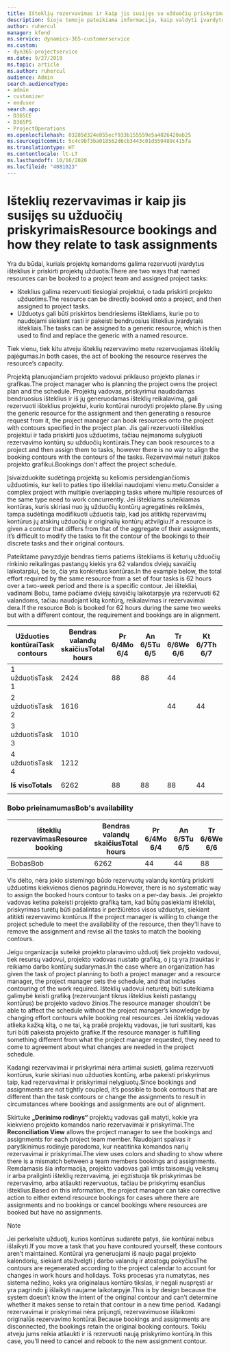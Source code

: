 ```yaml
---
title: Išteklių rezervavimas ir kaip jis susijęs su užduočių priskyrimais
description: Šioje temoje pateikiama informacija, kaip valdyti įvardytus išteklius, išteklių rezervavimus ir užduočių priskyrimus bei paaiškinama, kaip jie susieti.
author: ruhercul
manager: kfend
ms.service: dynamics-365-customerservice
ms.custom:
- dyn365-projectservice
ms.date: 9/27/2019
ms.topic: article
ms.author: ruhercul
audience: Admin
search.audienceType:
- admin
- customizer
- enduser
search.app:
- D365CE
- D365PS
- ProjectOperations
ms.openlocfilehash: 03285d324e855ecf933b155559e5a4826420ab25
ms.sourcegitcommit: 5c4c9bf3ba018562d6cb3443c01d550489c415fa
ms.translationtype: HT
ms.contentlocale: lt-LT
ms.lasthandoff: 10/16/2020
ms.locfileid: "4081023"
---
```

# <a name="resource-bookings-and-how-they-relate-to-task-assignments"></a><span data-ttu-id="991ee-103">Išteklių rezervavimas ir kaip jis susijęs su užduočių priskyrimais</span><span class="sxs-lookup"><span data-stu-id="991ee-103">Resource bookings and how they relate to task assignments</span></span>


<span data-ttu-id="991ee-104">Yra du būdai, kuriais projektų komandoms galima rezervuoti įvardytus išteklius ir priskirti projektų užduotis:</span><span class="sxs-lookup"><span data-stu-id="991ee-104">There are two ways that named resources can be booked to a project team and assigned project tasks:</span></span>

- <span data-ttu-id="991ee-105">Išteklius galima rezervuoti tiesiogiai projektui, o tada priskirti projekto užduotims.</span><span class="sxs-lookup"><span data-stu-id="991ee-105">The resource can be directly booked onto a project, and then assigned to project tasks.</span></span>
- <span data-ttu-id="991ee-106">Užduotys gali būti priskirtos bendriesiems ištekliams, kurie po to naudojami siekiant rasti ir pakeisti bendruosius išteklius įvardytais ištekliais.</span><span class="sxs-lookup"><span data-stu-id="991ee-106">The tasks can be assigned to a generic resource, which is then used to find and replace the generic with a named resource.</span></span> 

<span data-ttu-id="991ee-107">Tiek vienu, tiek kitu atveju išteklių rezervavimo metu rezervuojamas išteklių pajėgumas.</span><span class="sxs-lookup"><span data-stu-id="991ee-107">In both cases, the act of booking the resource reserves the resource’s capacity.</span></span>

<span data-ttu-id="991ee-108">Projektą planuojančiam projekto vadovui priklauso projekto planas ir grafikas.</span><span class="sxs-lookup"><span data-stu-id="991ee-108">The project manager who is planning the project owns the project plan and the schedule.</span></span> <span data-ttu-id="991ee-109">Projektų vadovas, priskyrimui naudodamas bendruosius išteklius ir iš jų generuodamas išteklių reikalavimą, gali rezervuoti išteklius projektui, kurio kontūrai nurodyti projekto plane.</span><span class="sxs-lookup"><span data-stu-id="991ee-109">By using the generic resource for the assignment and then generating a resource request from it, the project manager can book resources onto the project with contours specified in the project plan.</span></span> <span data-ttu-id="991ee-110">Jis gali rezervuoti išteklius projektui ir tada priskirti juos užduotims, tačiau neįmanoma sulygiuoti rezervavimo kontūrų su užduočių kontūrais.</span><span class="sxs-lookup"><span data-stu-id="991ee-110">They can book resources to a project and then assign them to tasks, however there is no way to align the booking contours with the contours of the tasks.</span></span> <span data-ttu-id="991ee-111">Rezervavimai neturi įtakos projekto grafikui.</span><span class="sxs-lookup"><span data-stu-id="991ee-111">Bookings don't affect the project schedule.</span></span>

<span data-ttu-id="991ee-112">Įsivaizduokite sudėtingą projektą su keliomis persidengiančiomis užduotimis, kur keli to paties tipo ištekliai naudojami vienu metu.</span><span class="sxs-lookup"><span data-stu-id="991ee-112">Consider a complex project with multiple overlapping tasks where multiple resources of the same type need to work concurrently.</span></span> <span data-ttu-id="991ee-113">Jei ištekliams suteikiamas kontūras, kuris skiriasi nuo jų užduočių kontūrų agregatinės reikšmės, tampa sudėtinga modifikuoti užduotis taip, kad jos atitiktų rezervavimų kontūrus jų atskirų užduočių ir originalių kontūrų atžvilgiu.</span><span class="sxs-lookup"><span data-stu-id="991ee-113">If a resource is given a contour that differs from that of the aggregate of their assignments, it’s difficult to modify the tasks to fit the contour of the bookings to their discrete tasks and their original contours.</span></span>

<span data-ttu-id="991ee-114">Pateiktame pavyzdyje bendras tiems patiems ištekliams iš keturių užduočių rinkinio reikalingas pastangų kiekis yra 62 valandos dviejų savaičių laikotarpiui, be to, čia yra konkretus kontūras.</span><span class="sxs-lookup"><span data-stu-id="991ee-114">In the example below, the total effort required by the same resource from a set of four tasks is 62 hours over a two-week period and there is a specific contour.</span></span> <span data-ttu-id="991ee-115">Jei ištekliai, vadinami Bobu, tame pačiame dviejų savaičių laikotarpyje yra rezervuoti 62 valandoms, tačiau naudojant kitą kontūrą, reikalavimas ir rezervavimai dera.</span><span class="sxs-lookup"><span data-stu-id="991ee-115">If the resource Bob is booked for 62 hours during the same two weeks but with a different contour, the requirement and bookings are in alignment.</span></span>

| <span data-ttu-id="991ee-116">**Užduoties kontūrai**</span><span class="sxs-lookup"><span data-stu-id="991ee-116">**Task contours**</span></span>    | <span data-ttu-id="991ee-117">**Bendras valandų skaičius**</span><span class="sxs-lookup"><span data-stu-id="991ee-117">**Total hours**</span></span> | <span data-ttu-id="991ee-118">Pr 6/4</span><span class="sxs-lookup"><span data-stu-id="991ee-118">Mo 6/4</span></span> | <span data-ttu-id="991ee-119">An 6/5</span><span class="sxs-lookup"><span data-stu-id="991ee-119">Tu 6/5</span></span> | <span data-ttu-id="991ee-120">Tr 6/6</span><span class="sxs-lookup"><span data-stu-id="991ee-120">We 6/6</span></span> | <span data-ttu-id="991ee-121">Kt 6/7</span><span class="sxs-lookup"><span data-stu-id="991ee-121">Th 6/7</span></span> | <span data-ttu-id="991ee-122">Pn 6/8</span><span class="sxs-lookup"><span data-stu-id="991ee-122">Fr 6/8</span></span> | <span data-ttu-id="991ee-123">Št 6/9</span><span class="sxs-lookup"><span data-stu-id="991ee-123">Sa 6/9</span></span> | <span data-ttu-id="991ee-124">Sk 6/10</span><span class="sxs-lookup"><span data-stu-id="991ee-124">Su 6/10</span></span> | <span data-ttu-id="991ee-125">Pr 6/11</span><span class="sxs-lookup"><span data-stu-id="991ee-125">Mo 6/11</span></span> | <span data-ttu-id="991ee-126">An 6/12</span><span class="sxs-lookup"><span data-stu-id="991ee-126">Tu 6/12</span></span> | <span data-ttu-id="991ee-127">Tr 6/13</span><span class="sxs-lookup"><span data-stu-id="991ee-127">We 6/13</span></span> | <span data-ttu-id="991ee-128">Kt 6/14</span><span class="sxs-lookup"><span data-stu-id="991ee-128">Th 6/14</span></span> | <span data-ttu-id="991ee-129">Pn 6/15</span><span class="sxs-lookup"><span data-stu-id="991ee-129">Fr 6/15</span></span> |
|----------------------|-----------------|--------|--------|--------|--------|--------|--------|---------|---------|---------|---------|---------|---------|
| <span data-ttu-id="991ee-130">1 užduotis</span><span class="sxs-lookup"><span data-stu-id="991ee-130">Task 1</span></span>               | <span data-ttu-id="991ee-131">24</span><span class="sxs-lookup"><span data-stu-id="991ee-131">24</span></span>              | <span data-ttu-id="991ee-132">8</span><span class="sxs-lookup"><span data-stu-id="991ee-132">8</span></span>      | <span data-ttu-id="991ee-133">8</span><span class="sxs-lookup"><span data-stu-id="991ee-133">8</span></span>      | <span data-ttu-id="991ee-134">4</span><span class="sxs-lookup"><span data-stu-id="991ee-134">4</span></span>      |        |        |        |         |         |         | <span data-ttu-id="991ee-135">4</span><span class="sxs-lookup"><span data-stu-id="991ee-135">4</span></span>       |         |         |
| <span data-ttu-id="991ee-136">2 užduotis</span><span class="sxs-lookup"><span data-stu-id="991ee-136">Task 2</span></span>               | <span data-ttu-id="991ee-137">16</span><span class="sxs-lookup"><span data-stu-id="991ee-137">16</span></span>              |        |        | <span data-ttu-id="991ee-138">4</span><span class="sxs-lookup"><span data-stu-id="991ee-138">4</span></span>      | <span data-ttu-id="991ee-139">4</span><span class="sxs-lookup"><span data-stu-id="991ee-139">4</span></span>      |        |        |         | <span data-ttu-id="991ee-140">8</span><span class="sxs-lookup"><span data-stu-id="991ee-140">8</span></span>       |         |         |         |         |
| <span data-ttu-id="991ee-141">3 užduotis</span><span class="sxs-lookup"><span data-stu-id="991ee-141">Task 3</span></span>               | <span data-ttu-id="991ee-142">10</span><span class="sxs-lookup"><span data-stu-id="991ee-142">10</span></span>              |        |        |        |        | <span data-ttu-id="991ee-143">4</span><span class="sxs-lookup"><span data-stu-id="991ee-143">4</span></span>      |        |         |         | <span data-ttu-id="991ee-144">4</span><span class="sxs-lookup"><span data-stu-id="991ee-144">4</span></span>       |         | <span data-ttu-id="991ee-145">2</span><span class="sxs-lookup"><span data-stu-id="991ee-145">2</span></span>       |         |
| <span data-ttu-id="991ee-146">4 užduotis</span><span class="sxs-lookup"><span data-stu-id="991ee-146">Task 4</span></span>               | <span data-ttu-id="991ee-147">12</span><span class="sxs-lookup"><span data-stu-id="991ee-147">12</span></span>              |        |        |        |        |        |        |         |         |         | <span data-ttu-id="991ee-148">4</span><span class="sxs-lookup"><span data-stu-id="991ee-148">4</span></span>       |         | <span data-ttu-id="991ee-149">8</span><span class="sxs-lookup"><span data-stu-id="991ee-149">8</span></span>       |
|                      |                 |        |        |        |        |        |        |         |         |         |         |         |         |
| <span data-ttu-id="991ee-150">**Iš viso**</span><span class="sxs-lookup"><span data-stu-id="991ee-150">**Totals**</span></span>           | <span data-ttu-id="991ee-151">62</span><span class="sxs-lookup"><span data-stu-id="991ee-151">62</span></span>              | <span data-ttu-id="991ee-152">8</span><span class="sxs-lookup"><span data-stu-id="991ee-152">8</span></span>      | <span data-ttu-id="991ee-153">8</span><span class="sxs-lookup"><span data-stu-id="991ee-153">8</span></span>      | <span data-ttu-id="991ee-154">8</span><span class="sxs-lookup"><span data-stu-id="991ee-154">8</span></span>      | <span data-ttu-id="991ee-155">4</span><span class="sxs-lookup"><span data-stu-id="991ee-155">4</span></span>      | <span data-ttu-id="991ee-156">4</span><span class="sxs-lookup"><span data-stu-id="991ee-156">4</span></span>      |        |         | <span data-ttu-id="991ee-157">8</span><span class="sxs-lookup"><span data-stu-id="991ee-157">8</span></span>       | <span data-ttu-id="991ee-158">4</span><span class="sxs-lookup"><span data-stu-id="991ee-158">4</span></span>       | <span data-ttu-id="991ee-159">8</span><span class="sxs-lookup"><span data-stu-id="991ee-159">8</span></span>       | <span data-ttu-id="991ee-160">2</span><span class="sxs-lookup"><span data-stu-id="991ee-160">2</span></span>       | <span data-ttu-id="991ee-161">8</span><span class="sxs-lookup"><span data-stu-id="991ee-161">8</span></span>       |
|                      |                 |        |        |        |        |        |        |         |         |         |         |

### <a name="bobs-availability"></a><span data-ttu-id="991ee-162">Bobo prieinamumas</span><span class="sxs-lookup"><span data-stu-id="991ee-162">Bob's availability</span></span>
| <span data-ttu-id="991ee-163">**Išteklių rezervavimas**</span><span class="sxs-lookup"><span data-stu-id="991ee-163">**Resource   booking**</span></span> | <span data-ttu-id="991ee-164">**Bendras valandų skaičius**</span><span class="sxs-lookup"><span data-stu-id="991ee-164">**Total hours**</span></span> | <span data-ttu-id="991ee-165">Pr 6/4</span><span class="sxs-lookup"><span data-stu-id="991ee-165">Mo 6/4</span></span> | <span data-ttu-id="991ee-166">An 6/5</span><span class="sxs-lookup"><span data-stu-id="991ee-166">Tu 6/5</span></span> | <span data-ttu-id="991ee-167">Tr 6/6</span><span class="sxs-lookup"><span data-stu-id="991ee-167">We 6/6</span></span> | <span data-ttu-id="991ee-168">Kt 6/7</span><span class="sxs-lookup"><span data-stu-id="991ee-168">Th 6/7</span></span> | <span data-ttu-id="991ee-169">Pn 6/8</span><span class="sxs-lookup"><span data-stu-id="991ee-169">Fr 6/8</span></span> | <span data-ttu-id="991ee-170">Št 6/9</span><span class="sxs-lookup"><span data-stu-id="991ee-170">Sa 6/9</span></span> | <span data-ttu-id="991ee-171">Sk 6/10</span><span class="sxs-lookup"><span data-stu-id="991ee-171">Su 6/10</span></span> | <span data-ttu-id="991ee-172">Pr 6/11</span><span class="sxs-lookup"><span data-stu-id="991ee-172">Mo 6/11</span></span> | <span data-ttu-id="991ee-173">An 6/12</span><span class="sxs-lookup"><span data-stu-id="991ee-173">Tu 6/12</span></span> | <span data-ttu-id="991ee-174">Tr 6/13</span><span class="sxs-lookup"><span data-stu-id="991ee-174">We 6/13</span></span> | <span data-ttu-id="991ee-175">Kt 6/14</span><span class="sxs-lookup"><span data-stu-id="991ee-175">Th 6/14</span></span> | <span data-ttu-id="991ee-176">Pn 6/15</span><span class="sxs-lookup"><span data-stu-id="991ee-176">Fr 6/15</span></span> |
|------------------------|-----------------|--------|--------|--------|--------|--------|--------|---------|---------|---------|---------|---------|---------|
| <span data-ttu-id="991ee-177">Bobas</span><span class="sxs-lookup"><span data-stu-id="991ee-177">Bob</span></span>                    | <span data-ttu-id="991ee-178">62</span><span class="sxs-lookup"><span data-stu-id="991ee-178">62</span></span>              | <span data-ttu-id="991ee-179">4</span><span class="sxs-lookup"><span data-stu-id="991ee-179">4</span></span>      | <span data-ttu-id="991ee-180">4</span><span class="sxs-lookup"><span data-stu-id="991ee-180">4</span></span>      | <span data-ttu-id="991ee-181">8</span><span class="sxs-lookup"><span data-stu-id="991ee-181">8</span></span>      | <span data-ttu-id="991ee-182">8</span><span class="sxs-lookup"><span data-stu-id="991ee-182">8</span></span>      | <span data-ttu-id="991ee-183">8</span><span class="sxs-lookup"><span data-stu-id="991ee-183">8</span></span>      |        |         | <span data-ttu-id="991ee-184">4</span><span class="sxs-lookup"><span data-stu-id="991ee-184">4</span></span>       | <span data-ttu-id="991ee-185">4</span><span class="sxs-lookup"><span data-stu-id="991ee-185">4</span></span>       | <span data-ttu-id="991ee-186">8</span><span class="sxs-lookup"><span data-stu-id="991ee-186">8</span></span>       | <span data-ttu-id="991ee-187">8</span><span class="sxs-lookup"><span data-stu-id="991ee-187">8</span></span>       | <span data-ttu-id="991ee-188">6</span><span class="sxs-lookup"><span data-stu-id="991ee-188">6</span></span>       |

<span data-ttu-id="991ee-189">Vis dėlto, nėra jokio sistemingo būdo rezervuotų valandų kontūrą priskirti užduotims kiekvienos dienos pagrindu.</span><span class="sxs-lookup"><span data-stu-id="991ee-189">However, there is no systematic way to assign the booked hours contour to tasks on a per-day basis.</span></span> <span data-ttu-id="991ee-190">Jei projekto vadovas ketina pakeisti projekto grafiką tam, kad būtų pasiekiami ištekliai, priskyrimas turėtų būti pašalintas ir peržiūrėtos visos užduotys, siekiant atitikti rezervavimo kontūrus.</span><span class="sxs-lookup"><span data-stu-id="991ee-190">If the project manager is willing to change the project schedule to meet the availability of the resource, then they’ll have to remove the assignment and revise all the tasks to match the booking contours.</span></span>

<span data-ttu-id="991ee-191">Jeigu organizacija suteikė projekto planavimo užduotį tiek projekto vadovui, tiek resursų vadovui, projekto vadovas nustato grafiką, o į tą yra įtrauktas ir reikiamo darbo kontūrų sudarymas.</span><span class="sxs-lookup"><span data-stu-id="991ee-191">In the case where an organization has given the task of project planning to both a project manager and a resource manager, the project manager sets the schedule, and that includes contouring of the work required.</span></span> <span data-ttu-id="991ee-192">Išteklių vadovui neturėtų būti suteikiama galimybė keisti grafiką (rezervuojant tikrus išteklius keisti pastangų kontūrus) be projekto vadovo žinios.</span><span class="sxs-lookup"><span data-stu-id="991ee-192">The resource manager shouldn’t be able to affect the schedule without the project manager’s knowledge by changing effort contours while booking real resources.</span></span> <span data-ttu-id="991ee-193">Jei išteklių vadovas atlieka kažką kitą, o ne tai, ką prašė projektų vadovas, jie turi susitarti, kas turi būti pakeista projekto grafike.</span><span class="sxs-lookup"><span data-stu-id="991ee-193">If the resource manager is fulfilling something different from what the project manager requested, they need to come to agreement about what changes are needed in the project schedule.</span></span>

<span data-ttu-id="991ee-194">Kadangi rezervavimai ir priskyrimai nėra artimai susieti, galima rezervuoti kontūrus, kurie skiriasi nuo užduoties kontūrų, arba pakeisti priskyrimus taip, kad rezervavimai ir priskyrimai nelygiuotų.</span><span class="sxs-lookup"><span data-stu-id="991ee-194">Since bookings and assignments are not tightly coupled, it’s possible to book contours that are different than the task contours or change the assignments to result in circumstances where bookings and assignments are out of alignment.</span></span>

<span data-ttu-id="991ee-195">Skirtuke **„Derinimo rodinys“** projektų vadovas gali matyti, kokie yra kiekvieno projekto komandos nario rezervavimai ir priskyrimai.</span><span class="sxs-lookup"><span data-stu-id="991ee-195">The **Reconciliation View** allows the project manager to see the bookings and assignments for each project team member.</span></span> <span data-ttu-id="991ee-196">Naudojant spalvas ir paryškinimus rodinyje parodoma, kur neatitinka komandos narių rezervavimai ir priskyrimai.</span><span class="sxs-lookup"><span data-stu-id="991ee-196">The view uses colors and shading to show where there is a mismatch between a team members bookings and assignments.</span></span> <span data-ttu-id="991ee-197">Remdamasis šia informacija, projekto vadovas gali imtis taisomųjų veiksmų ir arba prailginti išteklių rezervavimą, jei egzistuoja tik priskyrimas be rezervavimo, arba atšaukti rezervuotus, tačiau be priskyrimų esančius išteklius.</span><span class="sxs-lookup"><span data-stu-id="991ee-197">Based on this information, the project manager can take corrective action to either extend resource bookings for cases where there are assignments and no bookings or cancel bookings where resources are booked but have no assignments.</span></span>

> [!NOTE]
> <span data-ttu-id="991ee-198">Jei perkelsite užduotį, kurios kontūrus sudarėte patys, šie kontūrai nebus išlaikyti.</span><span class="sxs-lookup"><span data-stu-id="991ee-198">If you move a task that you have contoured yourself, these contours aren’t maintained.</span></span> <span data-ttu-id="991ee-199">Kontūrai yra generuojami iš naujo pagal projekto kalendorių, siekiant atsižvelgti į darbo valandų ir atostogų pokyčius</span><span class="sxs-lookup"><span data-stu-id="991ee-199">The contours are regenerated according to the project calendar to account for changes in work hours and holidays.</span></span> <span data-ttu-id="991ee-200">Toks procesas yra numatytas, nes sistema nežino, koks yra originalaus kontūro tikslas, ir negali nuspręsti ar yra pagrindo jį išlaikyti naujame laikotarpyje.</span><span class="sxs-lookup"><span data-stu-id="991ee-200">This is by design because the system doesn’t know the intent of the original contour and can’t determine whether it makes sense to retain that contour in a new time period.</span></span> <span data-ttu-id="991ee-201">Kadangi rezervavimai ir priskyrimai nėra prijungti, rezervavimuose išlaikomi originalūs rezervavimo kontūrai.</span><span class="sxs-lookup"><span data-stu-id="991ee-201">Because bookings and assignments are disconnected, the bookings retain the original booking contours.</span></span> <span data-ttu-id="991ee-202">Tokiu atveju jums reikia atšaukti ir iš rezervuoti naują priskyrimo kontūrą.</span><span class="sxs-lookup"><span data-stu-id="991ee-202">In this case, you’ll need to cancel and rebook to the new assignment contour.</span></span>

